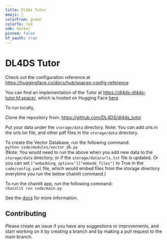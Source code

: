 ```yaml
---
title: Dl4ds Tutor
emoji: 🏃
colorFrom: green
colorTo: red
sdk: docker
pinned: false
hf_oauth: true
---
```


DL4DS Tutor
===========

Check out the configuration reference at https://huggingface.co/docs/hub/spaces-config-reference

You can find an implementation of the Tutor at https://dl4ds-dl4ds-tutor.hf.space/, which is hosted on Hugging Face [here](https://huggingface.co/spaces/dl4ds/dl4ds_tutor)

To run locally, 

Clone the repository from: https://github.com/DL4DS/dl4ds_tutor    

Put your data under the `storage/data` directory. Note: You can add urls in the urls.txt file, and other pdf files in the `storage/data` directory.    

To create the Vector Database, run the following command:   
```python code/modules/vector_db.py```    
(Note: You would need to run the above when you add new data to the `storage/data` directory, or if the ``storage/data/urls.txt`` file is updated. Or you can set ``["embedding_options"]["embedd_files"]`` to True in the `code/config.yaml` file, which would embed files from the storage directory everytime you run the below chainlit command.)

To run the chainlit app, run the following command:   
```chainlit run code/main.py```

See the [docs](https://github.com/DL4DS/dl4ds_tutor/tree/main/docs) for more information.

## Contributing

Please create an issue if you have any suggestions or improvements, and start working on it by creating a branch and by making a pull request to the main branch.
